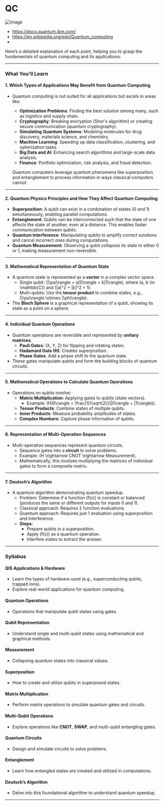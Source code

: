 

# QC

![image](https://github.com/user-attachments/assets/5af79c13-5937-42fe-a2ef-f174a366eff9)


- https://docs.quantum.ibm.com/
- https://en.wikipedia.org/wiki/Quantum_computing
- 




Here’s a detailed explanation of each point, helping you to grasp the fundamentals of quantum computing and its applications:

---

### **What You'll Learn**

#### **1. Which Types of Applications May Benefit from Quantum Computing**
- Quantum computing is not suited for all applications but excels in areas like:
  - **Optimization Problems**: Finding the best solution among many, such as logistics and supply chain.
  - **Cryptography**: Breaking encryption (Shor's algorithm) or creating secure communication (quantum cryptography).
  - **Simulating Quantum Systems**: Modeling molecules for drug discovery, materials science, and chemistry.
  - **Machine Learning**: Speeding up data classification, clustering, and optimization tasks.
  - **Big Data and AI**: Enhancing search algorithms and large-scale data analysis.
  - **Finance**: Portfolio optimization, risk analysis, and fraud detection.
  
  Quantum computers leverage quantum phenomena like superposition and entanglement to process information in ways classical computers cannot.

---

#### **2. Quantum Physics Principles and How They Affect Quantum Computing**
- **Superposition**: A qubit can exist in a combination of states (0 and 1) simultaneously, enabling parallel computations.
- **Entanglement**: Qubits can be interconnected such that the state of one affects the state of another, even at a distance. This enables faster communication between qubits.
- **Quantum Interference**: Manipulating qubits to amplify correct solutions and cancel incorrect ones during computations.
- **Quantum Measurement**: Observing a qubit collapses its state to either 0 or 1, making measurement non-reversible.

---

#### **3. Mathematical Representation of Quantum State**
 
- A quantum state is represented as a **vector** in a complex vector space.
  - Single qubit: \(|\psi\rangle = a|0\rangle + b|1\rangle\), where \(a, b \in \mathbb{C}\) and \(|a|^2 + |b|^2 = 1\).
  - Multi-qubits: Use the **tensor product** to combine states, e.g., \(|\psi\rangle \otimes |\phi\rangle\).
- The **Bloch Sphere** is a graphical representation of a qubit, showing its state as a point on a sphere.

---

#### **4. Individual Quantum Operations**
- Quantum operations are reversible and represented by **unitary matrices**.
  - **Pauli Gates**: \(X, Y, Z\) for flipping and rotating states.
  - **Hadamard Gate (H)**: Creates superposition.
  - **Phase Gates**: Add a phase shift to the quantum state.
- These gates manipulate qubits and form the building blocks of quantum circuits.

---

#### **5. Mathematical Operations to Calculate Quantum Operations**
- Operations on qubits involve:
  - **Matrix Multiplication**: Applying gates to qubits (state vectors).
    - Example: \(H|0\rangle = \frac{1}{\sqrt{2}}(|0\rangle + |1\rangle)\).
  - **Tensor Products**: Combine states of multiple qubits.
  - **Inner Products**: Measure probability amplitudes of states.
  - **Complex Numbers**: Capture phase information of qubits.

---

#### **6. Representation of Multi-Operation Sequences**
- Multi-operation sequences represent quantum circuits.
  - Sequence gates into a **circuit** to solve problems.
  - Example: \(H \rightarrow CNOT \rightarrow Measurement\).
  - Mathematically, this involves multiplying the matrices of individual gates to form a composite matrix.

---

#### **7. Deutsch’s Algorithm**
- A quantum algorithm demonstrating quantum speedup.
  - Problem: Determine if a function \(f(x)\) is constant or balanced (produces the same or different outputs for inputs 0 and 1).
  - Classical approach: Requires 2 function evaluations.
  - Quantum approach: Requires just 1 evaluation using superposition and interference.
  - **Steps**:
    - Prepare qubits in a superposition.
    - Apply \(f(x)\) as a quantum operation.
    - Interfere states to extract the answer.

---

### **Syllabus**

#### **QIS Applications & Hardware**
- Learn the types of hardware used (e.g., superconducting qubits, trapped ions).
- Explore real-world applications for quantum computing.

#### **Quantum Operations**
- Operations that manipulate qubit states using gates.

#### **Qubit Representation**
- Understand single and multi-qubit states using mathematical and graphical methods.

#### **Measurement**
- Collapsing quantum states into classical values.

#### **Superposition**
- How to create and utilize qubits in superposed states.

#### **Matrix Multiplication**
- Perform matrix operations to simulate quantum gates and circuits.

#### **Multi-Qubit Operations**
- Explore operations like **CNOT**, **SWAP**, and multi-qubit entangling gates.

#### **Quantum Circuits**
- Design and simulate circuits to solve problems.

#### **Entanglement**
- Learn how entangled states are created and utilized in computations.

#### **Deutsch’s Algorithm**
- Delve into this foundational algorithm to understand quantum speedup.

--- 
